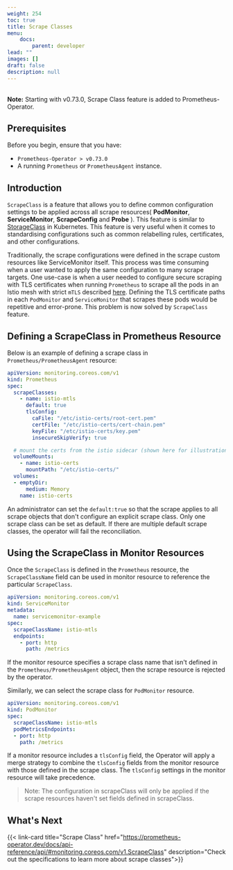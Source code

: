 ```yaml
---
weight: 254
toc: true
title: Scrape Classes
menu:
    docs:
        parent: developer
lead: ""
images: []
draft: false
description: null
---
```


<br>
<div class="alert alert-info" role="alert">
    <i class="fa fa-exclamation-triangle"></i><b> Note:</b> Starting with v0.73.0, Scrape Class feature is added to Prometheus-Operator.
</div>

## Prerequisites

Before you begin, ensure that you have:

* `Prometheus-Operator > v0.73.0`
* A running `Prometheus` or `PrometheusAgent` instance.

## Introduction

`ScrapeClass` is a feature that allows you to define common configuration settings to be applied across all scrape resources( **PodMonitor**, **ServiceMonitor**, **ScrapeConfig** and **Probe** ). This feature is similar to [StorageClass](https://kubernetes.io/docs/concepts/storage/storage-classes/) in Kubernetes. This feature is very useful when it comes to standardising configurations such as common relabelling rules, certificates, and other configurations.

Traditionally, the scrape configurations were defined in the scrape custom resources like ServiceMonitor itself. This process was time consuming when a user wanted to apply the same configuration to many scrape targets. One use-case is when a user needed to configure secure scraping with TLS certificates when running `Prometheus` to scrape all the pods in an Istio mesh with strict `mTLS` described [here](https://istio.io/latest/docs/ops/integrations/prometheus/#tls-settings). Defining the TLS certificate paths in each `PodMonitor` and `ServiceMonitor` that scrapes these pods would be repetitive and error-prone. This problem is now solved by `ScrapeClass` feature.

## Defining a ScrapeClass in Prometheus Resource

Below is an example of defining a scrape class in `Prometheus/PrometheusAgent` resource:

```yaml mdox-exec="cat example/user-guides/scrapeclass/scrapeclass-example-definition.yaml"
apiVersion: monitoring.coreos.com/v1
kind: Prometheus
spec:
  scrapeClasses:
    - name: istio-mtls
      default: true
      tlsConfig:
        caFile: "/etc/istio-certs/root-cert.pem"
        certFile: "/etc/istio-certs/cert-chain.pem"
        keyFile: "/etc/istio-certs/key.pem"
        insecureSkipVerify: true

  # mount the certs from the istio sidecar (shown here for illustration purposes)
  volumeMounts:
    - name: istio-certs
      mountPath: "/etc/istio-certs/"
  volumes:
  - emptyDir:
      medium: Memory
    name: istio-certs
```

An administrator can set the `default:true` so that the scrape applies to all scrape objects that don't configure an explicit scrape class. Only one scrape class can be set as default. If there are multiple default scrape classes, the operator will fail the reconciliation.

## Using the ScrapeClass in Monitor Resources

Once the `ScrapeClass` is defined in the `Prometheus` resource, the `ScrapeClassName` field can be used in monitor resource to reference the particular `ScrapeClass`.

```yaml mdox-exec="cat example/user-guides/scrapeclass/scrapeclass-example-servicemonitor.yaml"
apiVersion: monitoring.coreos.com/v1
kind: ServiceMonitor
metadata:
  name: servicemonitor-example
spec:
  scrapeClassName: istio-mtls
  endpoints:
    - port: http
      path: /metrics
```

If the monitor resource specifies a scrape class name that isn't defined in the `Prometheus/PrometheusAgent` object, then the scrape resource is rejected by the operator.

Similarly, we can select the scrape class for `PodMonitor` resource.

```yaml mdox-exec="cat example/user-guides/scrapeclass/scrapeclass-example-podmonitor.yaml"
apiVersion: monitoring.coreos.com/v1
kind: PodMonitor
spec:
  scrapeClassName: istio-mtls
  podMetricsEndpoints:
  - port: http
    path: /metrics
```

If a monitor resource includes a `tlsConfig` field, the Operator will apply a merge strategy to combine the `tlsConfig` fields from the monitor resource with those defined in the scrape class. The `tlsConfig` settings in the monitor resource will take precedence.

> Note: The configuration in scrapeClass will only be applied if the scrape resources haven't set fields defined in scrapeClass.

## What's Next

{{<
link-card title="Scrape Class" href="https://prometheus-operator.dev/docs/api-reference/api/#monitoring.coreos.com/v1.ScrapeClass" description="Check out the specifications to learn more about scrape classes">}}
